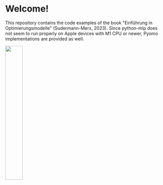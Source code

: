 # Welcome!
This repository contains the code examples of the book "Einführung in Optimierungsmodelle" (Sudermann-Merx, 2023). Since python-mip does not seem to run properly on Apple devices with M1 CPU or newer, Pyomo implementations are provided as well.

<img src="https://github.com/spiralulam/intro_opt_models/assets/45530936/b7b915bf-fc19-4ae1-98d3-8801c3c730fc" width=33% height=33%>
